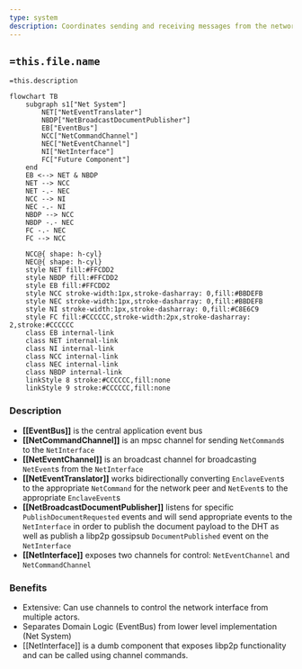 ```yaml
---
type: system
description: Coordinates sending and receiving messages from the network (libp2p) interface
---
```

## `=this.file.name`

`=this.description`

```mermaid
flowchart TB
    subgraph s1["Net System"]
        NET["NetEventTranslater"]
        NBDP["NetBroadcastDocumentPublisher"]
        EB["EventBus"]
        NCC["NetCommandChannel"]
        NEC["NetEventChannel"]
        NI["NetInterface"]
        FC["Future Component"]
    end
    EB <--> NET & NBDP
    NET --> NCC
    NET -.- NEC
    NCC --> NI
    NEC -.- NI
    NBDP --> NCC
    NBDP -.- NEC
    FC -.- NEC
    FC --> NCC

    NCC@{ shape: h-cyl}
    NEC@{ shape: h-cyl}
    style NET fill:#FFCDD2
    style NBDP fill:#FFCDD2
    style EB fill:#FFCDD2
    style NCC stroke-width:1px,stroke-dasharray: 0,fill:#BBDEFB
    style NEC stroke-width:1px,stroke-dasharray: 0,fill:#BBDEFB
    style NI stroke-width:1px,stroke-dasharray: 0,fill:#C8E6C9
    style FC fill:#CCCCCC,stroke-width:2px,stroke-dasharray: 2,stroke:#CCCCCC
	class EB internal-link
	class NET internal-link
	class NI internal-link
	class NCC internal-link
	class NEC internal-link
	class NBDP internal-link
    linkStyle 8 stroke:#CCCCCC,fill:none
    linkStyle 9 stroke:#CCCCCC,fill:none
```

### Description
- **[[EventBus]]** is the central application event bus
- **[[NetCommandChannel]]** is an mpsc channel for sending `NetCommand`s to the `NetInterface`
- **[[NetEventChannel]]** is an broadcast channel for broadcasting `NetEvent`s from the `NetInterface`
- **[[NetEventTranslator]]** works bidirectionally converting `EnclaveEvent`s to the appropriate `NetCommand` for the network peer and `NetEvent`s to the appropriate `EnclaveEvent`s
- **[[NetBroadcastDocumentPublisher]]** listens for specific `PublishDocumentRequested` events and will send appropriate events to the `NetInterface` in order to publish the document payload to the DHT as well as publish a libp2p gossipsub `DocumentPublished` event on the `NetInterface`
- **[[NetInterface]]** exposes two channels for control: `NetEventChannel` and `NetCommandChannel` 
### Benefits

- Extensive: Can use channels to control the network interface from multiple actors.
- Separates Domain Logic (EventBus) from lower level implementation (Net System)
- [[NetInterface]] is a dumb component that exposes libp2p functionality and can be called using channel commands.